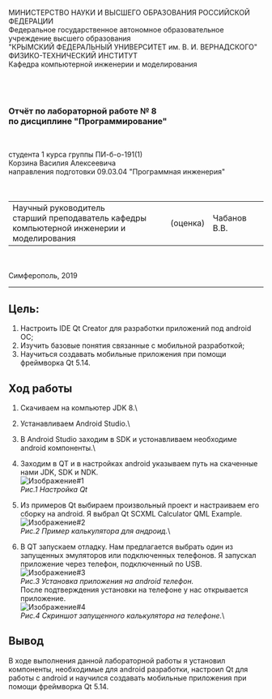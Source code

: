 МИНИСТЕРСТВО НАУКИ И ВЫСШЕГО ОБРАЗОВАНИЯ РОССИЙСКОЙ ФЕДЕРАЦИИ\
Федеральное государственное автономное образовательное учреждение высшего образования\
"КРЫМСКИЙ ФЕДЕРАЛЬНЫЙ УНИВЕРСИТЕТ им. В. И. ВЕРНАДСКОГО"\
ФИЗИКО-ТЕХНИЧЕСКИЙ ИНСТИТУТ\
Кафедра компьютерной инженерии и моделирования\
<br/><br/>
​
### Отчёт по лабораторной работе № 8<br/> по дисциплине "Программирование"
<br/>

студента 1 курса группы ПИ-б-о-191(1)\
Корзина Василия Алексеевича\
направления подготовки 09.03.04 "Программная инженерия"\
<br/>
​
<table>
<tr><td>Научный руководитель<br/> старший преподаватель кафедры<br/>компьютерной инженерии и моделирования</td>
<td>(оценка)</td>
<td>Чабанов В.В.</td>
</tr>
</table>
<br/><br/>
​
Симферополь, 2019

* * *

## Цель: 
1. Настроить IDE Qt Creator для разработки приложений под android ОС;
2. Изучить базовые понятия связанные с мобильной разработкой;
3. Научиться создавать мобильные приложения при помощи фреймворка Qt 5.14.


## Ход работы

1. Скачиваем на компьютер JDK 8.\
2. Устанавливаем Android Studio.\
3. В Android Studio заходим в SDK и устонавливаем необходиме android компоненты.\
4. Заходим в QT и в настройках android указываем путь на скаченные нами JDK, SDK и NDK.\
![Изображение#1](https://raw.githubusercontent.com/GachiGucciGhoul/Laboratory_works/master/Lab8/images/1.jpg)\
*Рис.1 Настройка Qt*
5. Из примеров Qt выбираем произвольный проект и настраиваем его сборку на android. Я выбрал Qt SCXML Calculator QML Example.\
![Изображение#2](https://raw.githubusercontent.com/GachiGucciGhoul/Laboratory_works/master/Lab8/images/4.PNG)\
*Рис.2 Пример калькулятора для андроид.*\

6. В QT запускаем отладку. Нам предлагается выбрать один из запущенных эмуляторов или подключенных телефонов. Я запускал приложение через телефон, подключенный по USB.\
![Изображение#3](https://raw.githubusercontent.com/GachiGucciGhoul/Laboratory_works/master/Lab8/images/2.jpg)\
*Рис.3 Установка приложения на android телефон.*\
После подтверждения установки на телефоне у нас открывается приложение.\
![Изображение#4](https://raw.githubusercontent.com/GachiGucciGhoul/Laboratory_works/master/Lab8/images/3.jpg)\
*Рис.4 Скриншот запущенного калькулятора на телефоне.*\

## Вывод
В ходе выполнения данной лабораторной работы я установил компоненты, необходимые для android разработки, настроил Qt для работы с android и научился создавать мобильные приложения при помощи фреймворка Qt 5.14.
